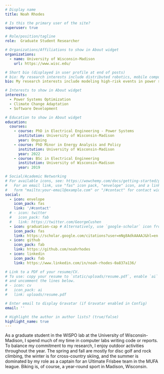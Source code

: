 ```yaml
---
# Display name
title: Noah Rhodes

# Is this the primary user of the site?
superuser: true

# Role/position/tagline
role:  Graduate Student Researcher

# Organizations/Affiliations to show in About widget
organizations:
  - name: University of Wisconsin-Madison
    url: https://www.wisc.edu/

# Short bio (displayed in user profile at end of posts)
# bio: My research interests include distributed robotics, mobile computing and programmable matter.
bio: My research interests include modeling high-risk events in power systems and algorithm design for network topology optimization.

# Interests to show in About widget
interests:
  - Power Systems Optimization
  - Climate Change Adaptation
  - Software Development

# Education to show in About widget
education:
  courses:
    - course: PhD in Electrical Engineering - Power Systems
      institution: University of Wisconsin-Madison
      year: Ongoing
    - course: PhD Minor in Energy Analysis and Policy
      institution: University of Wisconsin-Madison
      year: 2022
    - course: BSc in Electrical Engineering
      institution: University of Wisconsin-Madison
      year: 2019

# Social/Academic Networking
# For available icons, see: https://wowchemy.com/docs/getting-started/page-builder/#icons
#   For an email link, use "fas" icon pack, "envelope" icon, and a link in the
#   form "mailto:your-email@example.com" or "/#contact" for contact widget.
social:
  - icon: envelope
    icon_pack: fas
    link: '/#contact'
  # - icon: twitter
  #   icon_pack: fab
  #   link: https://twitter.com/GeorgeCushen
  - icon: graduation-cap # Alternatively, use `google-scholar` icon from `ai` icon pack
    icon_pack: fas
    link: https://scholar.google.com/citations?user=mNg8AdkAAAAJ&hl=en
  - icon: github
    icon_pack: fab
    link: https://github.com/noahrhodes
  - icon: linkedin
    icon_pack: fab
    link: https://www.linkedin.com/in/noah-rhodes-0a837a136/

# Link to a PDF of your resume/CV.
# To use: copy your resume to `static/uploads/resume.pdf`, enable `ai` icons in `params.toml`,
# and uncomment the lines below.
# - icon: cv
#   icon_pack: ai
#   link: uploads/resume.pdf

# Enter email to display Gravatar (if Gravatar enabled in Config)
email: ''

# Highlight the author in author lists? (true/false)
highlight_name: true
---
```


<!-- As a graduate student in the WISPO lab at the University of Wisconsin-Madison, I spend much of my time in computer labs writing code or writing reports.  My hobbies keep me outside year round to counterbalance research with spending time outdoors.  The spring and fall are mostly for disc golf and rock climbing, the winter is for cross-country skiing, and the summer is dominated by my role as a captain for an Ultimate Frissbee team in the MUFA league.  Biking is of course a year-round sport in Madison, Wisconsin. -->


As a graduate student in the WISPO lab at the University of Wisconsin-Madison, I spend much of my time in computer labs writing code or reports.  To balance my commitment to my research, I enjoy outdoor activities throughout the year.  The spring and fall are mostly for disc golf and rock climbing, the winter is for cross-country skiing, and the summer is dominated by my role as a captain for an Ultimate Frisbee team in the MUFA league.  Biking is, of course, a year-round sport in Madison, Wisconsin.


<!-- Nelson Bighetti is a professor of artificial intelligence at the Stanford AI Lab. His research interests include distributed robotics, mobile computing and programmable matter. He leads the Robotic Neurobiology group, which develops self-reconfiguring robots, systems of self-organizing robots, and mobile sensor networks. -->

<!-- Lorem ipsum dolor sit amet, consectetur adipiscing elit. Sed neque elit, tristique placerat feugiat ac, facilisis vitae arcu. Proin eget egestas augue. Praesent ut sem nec arcu pellentesque aliquet. Duis dapibus diam vel metus tempus vulputate. -->

<!-- {{< icon name="download" pack="fas" >}} Download my {{< staticref "uploads/demo_resume.pdf" "newtab" >}}resumé{{< /staticref >}}. -->
